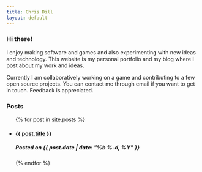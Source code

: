 ```yaml
---
title: Chris Dill
layout: default
---
```


### **Hi there!**
I enjoy making software and games and also experimenting with new ideas and technology. This website is my personal portfolio and my blog where I post about my work and ideas.

Currently I am collaboratively working on a game and contributing to a few open source projects. You can contact me through email if you want to get in touch. Feedback is appreciated.

### **Posts**
<ul>
  {% for post in site.posts %}
  <li>
    <h4><a class="link" href="{{ post.url | prepend: site.baseurl }}">{{ post.title }}</a></h4>
  </li>
  <h5>Posted on {{ post.date | date: "%b %-d, %Y" }}</h5>
  {% endfor %}
</ul>
